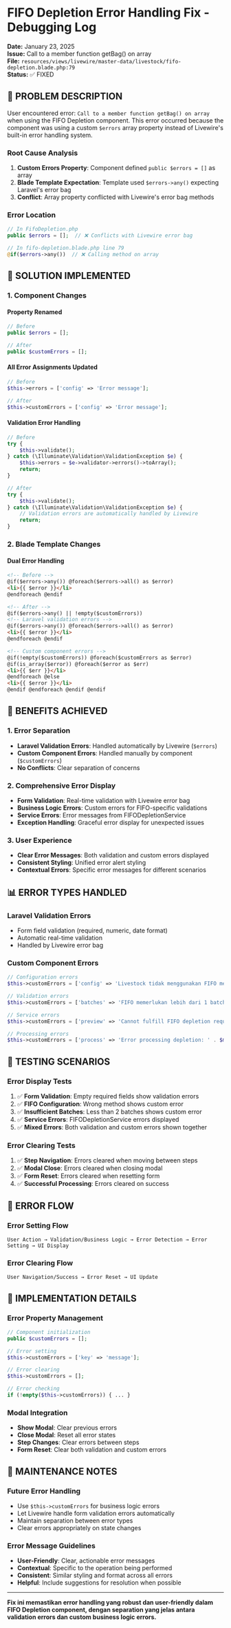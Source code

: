 # FIFO Depletion Error Handling Fix - Debugging Log

**Date:** January 23, 2025  
**Issue:** Call to a member function getBag() on array  
**File:** `resources/views/livewire/master-data/livestock/fifo-depletion.blade.php:79`  
**Status:** ✅ FIXED

## 🐛 **PROBLEM DESCRIPTION**

User encountered error: `Call to a member function getBag() on array` when using the FIFO Depletion component. This error occurred because the component was using a custom `$errors` array property instead of Livewire's built-in error handling system.

### **Root Cause Analysis**

1. **Custom Errors Property**: Component defined `public $errors = []` as array
2. **Blade Template Expectation**: Template used `$errors->any()` expecting Laravel's error bag
3. **Conflict**: Array property conflicted with Livewire's error bag methods

### **Error Location**

```php
// In FifoDepletion.php
public $errors = [];  // ❌ Conflicts with Livewire error bag

// In fifo-depletion.blade.php line 79
@if($errors->any())  // ❌ Calling method on array
```

## 🔧 **SOLUTION IMPLEMENTED**

### **1. Component Changes**

#### **Property Renamed**

```php
// Before
public $errors = [];

// After
public $customErrors = [];
```

#### **All Error Assignments Updated**

```php
// Before
$this->errors = ['config' => 'Error message'];

// After
$this->customErrors = ['config' => 'Error message'];
```

#### **Validation Error Handling**

```php
// Before
try {
    $this->validate();
} catch (\Illuminate\Validation\ValidationException $e) {
    $this->errors = $e->validator->errors()->toArray();
    return;
}

// After
try {
    $this->validate();
} catch (\Illuminate\Validation\ValidationException $e) {
    // Validation errors are automatically handled by Livewire
    return;
}
```

### **2. Blade Template Changes**

#### **Dual Error Handling**

```html
<!-- Before -->
@if($errors->any()) @foreach($errors->all() as $error)
<li>{{ $error }}</li>
@endforeach @endif

<!-- After -->
@if($errors->any() || !empty($customErrors))
<!-- Laravel validation errors -->
@if($errors->any()) @foreach($errors->all() as $error)
<li>{{ $error }}</li>
@endforeach @endif

<!-- Custom component errors -->
@if(!empty($customErrors)) @foreach($customErrors as $error)
@if(is_array($error)) @foreach($error as $err)
<li>{{ $err }}</li>
@endforeach @else
<li>{{ $error }}</li>
@endif @endforeach @endif @endif
```

## 🎯 **BENEFITS ACHIEVED**

### **1. Error Separation**

-   **Laravel Validation Errors**: Handled automatically by Livewire (`$errors`)
-   **Custom Component Errors**: Handled manually by component (`$customErrors`)
-   **No Conflicts**: Clear separation of concerns

### **2. Comprehensive Error Display**

-   **Form Validation**: Real-time validation with Livewire error bag
-   **Business Logic Errors**: Custom errors for FIFO-specific validations
-   **Service Errors**: Error messages from FIFODepletionService
-   **Exception Handling**: Graceful error display for unexpected issues

### **3. User Experience**

-   **Clear Error Messages**: Both validation and custom errors displayed
-   **Consistent Styling**: Unified error alert styling
-   **Contextual Errors**: Specific error messages for different scenarios

## 📊 **ERROR TYPES HANDLED**

### **Laravel Validation Errors**

-   Form field validation (required, numeric, date format)
-   Automatic real-time validation
-   Handled by Livewire error bag

### **Custom Component Errors**

```php
// Configuration errors
$this->customErrors = ['config' => 'Livestock tidak menggunakan FIFO method'];

// Validation errors
$this->customErrors = ['batches' => 'FIFO memerlukan lebih dari 1 batch aktif'];

// Service errors
$this->customErrors = ['preview' => 'Cannot fulfill FIFO depletion request'];

// Processing errors
$this->customErrors = ['process' => 'Error processing depletion: ' . $message];
```

## 🧪 **TESTING SCENARIOS**

### **Error Display Tests**

1. ✅ **Form Validation**: Empty required fields show validation errors
2. ✅ **FIFO Configuration**: Wrong method shows custom error
3. ✅ **Insufficient Batches**: Less than 2 batches shows custom error
4. ✅ **Service Errors**: FIFODepletionService errors displayed
5. ✅ **Mixed Errors**: Both validation and custom errors shown together

### **Error Clearing Tests**

1. ✅ **Step Navigation**: Errors cleared when moving between steps
2. ✅ **Modal Close**: Errors cleared when closing modal
3. ✅ **Form Reset**: Errors cleared when resetting form
4. ✅ **Successful Processing**: Errors cleared on success

## 🔄 **ERROR FLOW**

### **Error Setting Flow**

```
User Action → Validation/Business Logic → Error Detection → Error Setting → UI Display
```

### **Error Clearing Flow**

```
User Navigation/Success → Error Reset → UI Update
```

## 🚀 **IMPLEMENTATION DETAILS**

### **Error Property Management**

```php
// Component initialization
public $customErrors = [];

// Error setting
$this->customErrors = ['key' => 'message'];

// Error clearing
$this->customErrors = [];

// Error checking
if (!empty($this->customErrors)) { ... }
```

### **Modal Integration**

-   **Show Modal**: Clear previous errors
-   **Close Modal**: Reset all error states
-   **Step Changes**: Clear errors between steps
-   **Form Reset**: Clear both validation and custom errors

## 📝 **MAINTENANCE NOTES**

### **Future Error Handling**

-   Use `$this->customErrors` for business logic errors
-   Let Livewire handle form validation errors automatically
-   Maintain separation between error types
-   Clear errors appropriately on state changes

### **Error Message Guidelines**

-   **User-Friendly**: Clear, actionable error messages
-   **Contextual**: Specific to the operation being performed
-   **Consistent**: Similar styling and format across all errors
-   **Helpful**: Include suggestions for resolution when possible

---

**Fix ini memastikan error handling yang robust dan user-friendly dalam FIFO Depletion component, dengan separation yang jelas antara validation errors dan custom business logic errors.**
